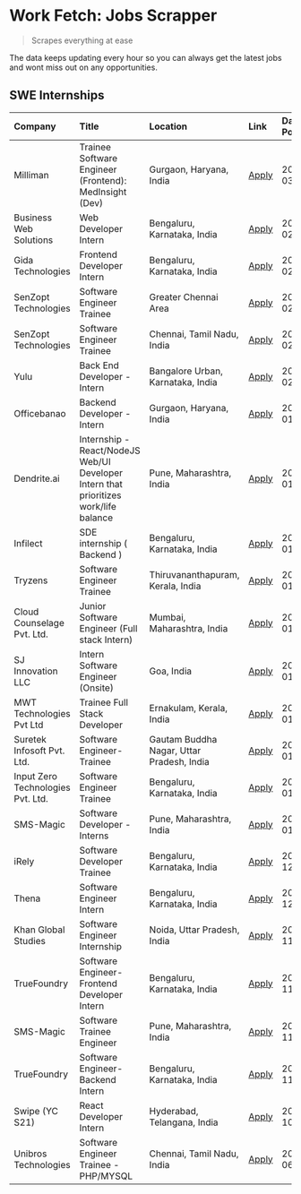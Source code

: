# Work Fetch: Jobs Scrapper
> Scrapes everything at ease

The data keeps updating every hour so you can always get the latest jobs and wont miss out on any opportunities.

## SWE Internships
<!--START_SECTION:workfetch-->
| Company                           | Title                                                                                | Location                                  | Link                                                                                                                                                                                                                                                                                             | Date Posted   |
|:----------------------------------|:-------------------------------------------------------------------------------------|:------------------------------------------|:-------------------------------------------------------------------------------------------------------------------------------------------------------------------------------------------------------------------------------------------------------------------------------------------------|:--------------|
| Milliman                          | Trainee Software Engineer (Frontend): MedInsight (Dev)                               | Gurgaon, Haryana, India                   | [Apply](https://in.linkedin.com/jobs/view/trainee-software-engineer-frontend-medinsight-dev-at-milliman-3792874280?refId=udJHvl%2Fnuh213UJvK4Aueg%3D%3D&trackingId=3BQxdZ%2BtPQ%2BV30DrTj4k%2BQ%3D%3D&position=4&pageNum=0&trk=public_jobs_jserp-result_search-card)                             | 2024-03-01    |
| Business Web Solutions            | Web Developer Intern                                                                 | Bengaluru, Karnataka, India               | [Apply](https://in.linkedin.com/jobs/view/web-developer-intern-at-business-web-solutions-3839906144?refId=udJHvl%2Fnuh213UJvK4Aueg%3D%3D&trackingId=O8292tnOE8HGUIsiKpocUA%3D%3D&position=17&pageNum=0&trk=public_jobs_jserp-result_search-card)                                                 | 2024-02-26    |
| Gida Technologies                 | Frontend Developer Intern                                                            | Bengaluru, Karnataka, India               | [Apply](https://in.linkedin.com/jobs/view/frontend-developer-intern-at-gida-technologies-3836040945?refId=udJHvl%2Fnuh213UJvK4Aueg%3D%3D&trackingId=CO98Lwn2wF4G6ok1Xz6W3w%3D%3D&position=15&pageNum=0&trk=public_jobs_jserp-result_search-card)                                                 | 2024-02-21    |
| SenZopt Technologies              | Software Engineer Trainee                                                            | Greater Chennai Area                      | [Apply](https://in.linkedin.com/jobs/view/software-engineer-trainee-at-senzopt-technologies-3827688781?refId=1qW5gvxdPRIjItE71Clr1g%3D%3D&trackingId=ajF%2FkE1jTUWqL8jDg4MW3A%3D%3D&position=8&pageNum=1&trk=public_jobs_jserp-result_search-card)                                               | 2024-02-12    |
| SenZopt Technologies              | Software Engineer Trainee                                                            | Chennai, Tamil Nadu, India                | [Apply](https://in.linkedin.com/jobs/view/software-engineer-trainee-at-senzopt-technologies-3827686880?refId=1qW5gvxdPRIjItE71Clr1g%3D%3D&trackingId=KTU5UMPq%2FK1qG3shJlDtIA%3D%3D&position=22&pageNum=1&trk=public_jobs_jserp-result_search-card)                                              | 2024-02-12    |
| Yulu                              | Back End Developer - Intern                                                          | Bangalore Urban, Karnataka, India         | [Apply](https://in.linkedin.com/jobs/view/back-end-developer-intern-at-yulu-3821682220?refId=udJHvl%2Fnuh213UJvK4Aueg%3D%3D&trackingId=d6qDXq8Hg3ETD1c4WqjMJw%3D%3D&position=8&pageNum=0&trk=public_jobs_jserp-result_search-card)                                                               | 2024-02-04    |
| Officebanao                       | Backend Developer - Intern                                                           | Gurgaon, Haryana, India                   | [Apply](https://in.linkedin.com/jobs/view/backend-developer-intern-at-officebanao-3814263731?refId=udJHvl%2Fnuh213UJvK4Aueg%3D%3D&trackingId=d2QJq7kVyw6gGEDfCW%2Bpew%3D%3D&position=22&pageNum=0&trk=public_jobs_jserp-result_search-card)                                                      | 2024-01-31    |
| Dendrite.ai                       | Internship - React/NodeJS Web/UI Developer Intern that prioritizes work/life balance | Pune, Maharashtra, India                  | [Apply](https://in.linkedin.com/jobs/view/internship-react-nodejs-web-ui-developer-intern-that-prioritizes-work-life-balance-at-dendrite-ai-3818948068?refId=1qW5gvxdPRIjItE71Clr1g%3D%3D&trackingId=t4Rk29BPWKNiqNI4kVpGxg%3D%3D&position=6&pageNum=1&trk=public_jobs_jserp-result_search-card) | 2024-01-31    |
| Infilect                          | SDE internship ( Backend )                                                           | Bengaluru, Karnataka, India               | [Apply](https://in.linkedin.com/jobs/view/sde-internship-backend-at-infilect-3815120558?refId=udJHvl%2Fnuh213UJvK4Aueg%3D%3D&trackingId=iwWY7j2UvOyDiWN23U64jg%3D%3D&position=24&pageNum=0&trk=public_jobs_jserp-result_search-card)                                                             | 2024-01-25    |
| Tryzens                           | Software Engineer Trainee                                                            | Thiruvananthapuram, Kerala, India         | [Apply](https://in.linkedin.com/jobs/view/software-engineer-trainee-at-tryzens-3809363491?refId=1qW5gvxdPRIjItE71Clr1g%3D%3D&trackingId=J7j4tUv1naFRA6dCC5t7OQ%3D%3D&position=12&pageNum=1&trk=public_jobs_jserp-result_search-card)                                                             | 2024-01-18    |
| Cloud Counselage Pvt. Ltd.        | Junior Software Engineer (Full stack Intern)                                         | Mumbai, Maharashtra, India                | [Apply](https://in.linkedin.com/jobs/view/junior-software-engineer-full-stack-intern-at-cloud-counselage-pvt-ltd-3803132814?refId=udJHvl%2Fnuh213UJvK4Aueg%3D%3D&trackingId=ZKM8zE0zkuLz90KbZaDSCg%3D%3D&position=25&pageNum=0&trk=public_jobs_jserp-result_search-card)                         | 2024-01-11    |
| SJ Innovation LLC                 | Intern Software Engineer (Onsite)                                                    | Goa, India                                | [Apply](https://in.linkedin.com/jobs/view/intern-software-engineer-onsite-at-sj-innovation-llc-3799959011?refId=1qW5gvxdPRIjItE71Clr1g%3D%3D&trackingId=E%2F80UdQmCEdcN0A3KVJW0g%3D%3D&position=15&pageNum=1&trk=public_jobs_jserp-result_search-card)                                           | 2024-01-11    |
| MWT Technologies Pvt Ltd          | Trainee Full Stack Developer                                                         | Ernakulam, Kerala, India                  | [Apply](https://in.linkedin.com/jobs/view/trainee-full-stack-developer-at-mwt-technologies-pvt-ltd-3800921715?refId=udJHvl%2Fnuh213UJvK4Aueg%3D%3D&trackingId=hiJHmsqz1X0h5bRt8TtdAw%3D%3D&position=6&pageNum=0&trk=public_jobs_jserp-result_search-card)                                        | 2024-01-09    |
| Suretek Infosoft Pvt. Ltd.        | Software Engineer-Trainee                                                            | Gautam Buddha Nagar, Uttar Pradesh, India | [Apply](https://in.linkedin.com/jobs/view/software-engineer-trainee-at-suretek-infosoft-pvt-ltd-3800934643?refId=udJHvl%2Fnuh213UJvK4Aueg%3D%3D&trackingId=XdJcMU5L0fooKoAnXWmyzw%3D%3D&position=19&pageNum=0&trk=public_jobs_jserp-result_search-card)                                          | 2024-01-09    |
| Input Zero Technologies Pvt. Ltd. | Software Engineer Trainee                                                            | Bengaluru, Karnataka, India               | [Apply](https://in.linkedin.com/jobs/view/software-engineer-trainee-at-input-zero-technologies-pvt-ltd-3800927643?refId=1qW5gvxdPRIjItE71Clr1g%3D%3D&trackingId=m%2BvtYjB7%2BwlSM7UXWHBB6w%3D%3D&position=3&pageNum=1&trk=public_jobs_jserp-result_search-card)                                  | 2024-01-09    |
| SMS-Magic                         | Software Developer -Interns                                                          | Pune, Maharashtra, India                  | [Apply](https://in.linkedin.com/jobs/view/software-developer-interns-at-sms-magic-3799485343?refId=1qW5gvxdPRIjItE71Clr1g%3D%3D&trackingId=utBmT8Y0b7ZOtQbcypkCAA%3D%3D&position=9&pageNum=1&trk=public_jobs_jserp-result_search-card)                                                           | 2024-01-05    |
| iRely                             | Software Developer Trainee                                                           | Bengaluru, Karnataka, India               | [Apply](https://in.linkedin.com/jobs/view/software-developer-trainee-at-irely-3801577534?refId=udJHvl%2Fnuh213UJvK4Aueg%3D%3D&trackingId=Uu0YAov6CQRRF6bLiGVnZA%3D%3D&position=11&pageNum=0&trk=public_jobs_jserp-result_search-card)                                                            | 2023-12-22    |
| Thena                             | Software Engineer Intern                                                             | Bengaluru, Karnataka, India               | [Apply](https://in.linkedin.com/jobs/view/software-engineer-intern-at-thena-3778731751?refId=udJHvl%2Fnuh213UJvK4Aueg%3D%3D&trackingId=e6SED%2B%2FOs9bGDPMoZjI00A%3D%3D&position=13&pageNum=0&trk=public_jobs_jserp-result_search-card)                                                          | 2023-12-05    |
| Khan Global Studies               | Software Engineer Internship                                                         | Noida, Uttar Pradesh, India               | [Apply](https://in.linkedin.com/jobs/view/software-engineer-internship-at-khan-global-studies-3766942197?refId=1qW5gvxdPRIjItE71Clr1g%3D%3D&trackingId=UNrJO1F1yllpQyKnt%2BXltg%3D%3D&position=23&pageNum=1&trk=public_jobs_jserp-result_search-card)                                            | 2023-11-27    |
| TrueFoundry                       | Software Engineer- Frontend Developer Intern                                         | Bengaluru, Karnataka, India               | [Apply](https://in.linkedin.com/jobs/view/software-engineer-frontend-developer-intern-at-truefoundry-3790095058?refId=udJHvl%2Fnuh213UJvK4Aueg%3D%3D&trackingId=gtUbTscz1Ervx7HiJxPACA%3D%3D&position=12&pageNum=0&trk=public_jobs_jserp-result_search-card)                                     | 2023-11-24    |
| SMS-Magic                         | Software Trainee Engineer                                                            | Pune, Maharashtra, India                  | [Apply](https://in.linkedin.com/jobs/view/software-trainee-engineer-at-sms-magic-3761409781?refId=1qW5gvxdPRIjItE71Clr1g%3D%3D&trackingId=8nFtNNmd7FCnse94uomfnQ%3D%3D&position=1&pageNum=1&trk=public_jobs_jserp-result_search-card)                                                            | 2023-11-16    |
| TrueFoundry                       | Software Engineer-Backend Intern                                                     | Bengaluru, Karnataka, India               | [Apply](https://in.linkedin.com/jobs/view/software-engineer-backend-intern-at-truefoundry-3779508170?refId=1qW5gvxdPRIjItE71Clr1g%3D%3D&trackingId=dqPsTuQA4UWyOvxv9ejUNA%3D%3D&position=5&pageNum=1&trk=public_jobs_jserp-result_search-card)                                                   | 2023-11-10    |
| Swipe (YC S21)                    | React Developer Intern                                                               | Hyderabad, Telangana, India               | [Apply](https://in.linkedin.com/jobs/view/react-developer-intern-at-swipe-yc-s21-3737600089?refId=udJHvl%2Fnuh213UJvK4Aueg%3D%3D&trackingId=HpsW9GGbmJ3XTRF1RmAFuw%3D%3D&position=14&pageNum=0&trk=public_jobs_jserp-result_search-card)                                                         | 2023-10-13    |
| Unibros Technologies              | Software Engineer Trainee - PHP/MYSQL                                                | Chennai, Tamil Nadu, India                | [Apply](https://in.linkedin.com/jobs/view/software-engineer-trainee-php-mysql-at-unibros-technologies-3656599241?refId=1qW5gvxdPRIjItE71Clr1g%3D%3D&trackingId=bQ1at4Cr5D8OWChdYwyu1A%3D%3D&position=13&pageNum=1&trk=public_jobs_jserp-result_search-card)                                      | 2023-06-12    |
<!--END_SECTION:workfetch-->
